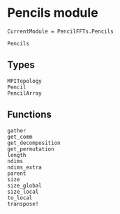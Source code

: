 # Pencils module

```@meta
CurrentModule = PencilFFTs.Pencils
```

```@docs
Pencils
```

## Types

```@docs
MPITopology
Pencil
PencilArray
```

## Functions

```@docs
gather
get_comm
get_decomposition
get_permutation
length
ndims
ndims_extra
parent
size
size_global
size_local
to_local
transpose!
```
